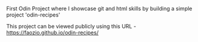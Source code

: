 First Odin Project where I showcase git and html skills by building a simple project 'odin-recipes'

This project can be viewed publicly using this URL - https://faozio.github.io/odin-recipes/
